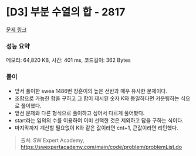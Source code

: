 # [D3] 부분 수열의 합 - 2817 

[문제 링크](https://swexpertacademy.com/main/code/problem/problemDetail.do?contestProbId=AV7IzvG6EksDFAXB) 

### 성능 요약

메모리: 64,820 KB, 시간: 401 ms, 코드길이: 362 Bytes

### 풀이

- 앞서 풀이한 swea 1486번 장훈이의 높은 선반과 매우 유사한 문제이다.
- 조합으로 가능한 합을 구하고 그 합이 제시된 숫자 K와 동일하다면 카운팅하는 식으로 풀이했다.
- 앞선 문제와 다른 형식으로 풀이하고 싶어서 다르게 풀어봤다.
- start라는 임의의 수를 이용하여 이미 선택한 것은 제외하고 답을 구하는 식이다.
- 마지막까지 계산할 필요없이 K와 같은 값이라면 cnt+1, 큰값이라면 리턴했다.

> 출처: SW Expert Academy, https://swexpertacademy.com/main/code/problem/problemList.do
